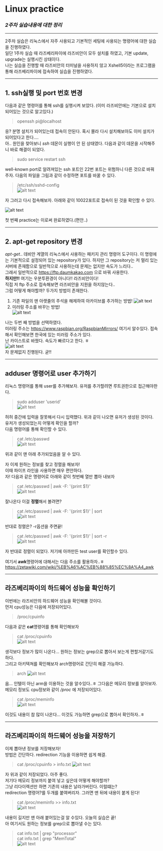 # **Linux practice**
### *2주차 실습내용에 대한 정리*
---------
2주차 실습은 리눅스에서 자주 사용되고 기본적인 세팅에 사용되는 명령어에 대한 실습을 진행하였다.  
일단 1주차 실습 때 라즈베리파이에 라즈비안이 모두 설치를 하였고, 기본 update, upgrade는 실행시킨 상태이다.  
나는 실습을 진행할 때 라즈비안의 터미널을 사용하지 않고 Xshell5이라는 프로그램을 통해 라즈베리파이에 접속하여 실습을 진행하였다.  

--------
## **1. ssh**실행 및 **port** 번호 변경

다음과 같은 명령어를 통해 ssh를 실행시켜 보았다. (이미 라즈비안에는 기본으로 설치되어있는 것으로 알고있다.)

>openssh pi@localhost

응? 분명 설치가 되어있는데 접속이 안된다. 혹시 몰라 다시 설치해보아도 이미 설치가 되어있다고 한다....  
아.. 원인을 찾아보니 *ssh* 데몬이 실행이 안 된 상태였다. 다음과 같이 데몬을 시작해주니 바로 해결이 되었다.
>sudo service restart ssh

well-known port로 알려져있는 ssh 포트인 22번 포트는 위험하니 다른 것으로 바꿔주자.
다음의 파일을 그림과 같이 수정하면 포트를 바꿀 수 있다.
>/etc/ssh/sshd-config  
![alt text](image/2.JPG )

자 그러고 다시 접속해보자. 아래와 같이 10022포트로 접속이 된 것을 확인할 수 있다.  

![alt text](image/1.JPG )

첫 번째 practice는 이로써 완료하였다.(편안..)

-------
## **2. apt-get repository** 변경
*apt-get*.. 데비안 계열의 리눅스에서 사용하는 패키지 관리 명령어 도구이다. 이 명령에는 기본적으로 설정되어 있는 repository가 있다. 하지만 그 repository는 저 멀리 있는 서버에 존재함으로 일반적으로 사용하는데 문제는 없지만 속도가 느리다..  
그래서 일반적으로 https://ftp.daumkakao.com 으로 바꿔 사용한다.  
**하지만!!** 여기는 우분투환경이 아니다!! 라즈비안이다!   
직접 저 ftp 주소로 접속해보면 라즈비안을 지원을 하지않는다..  
그럼 어떻게 해야할까? 두가지 방법이 존재한다.  
1. 기존 파일의 맨 아랫줄의 주석을 해제하여 아카이브를 추가하는 방법!
![alt text](image/3.JPG )
2. 미러링 주소를 바꾸는 방법!  
![alt text](image/4.JPG )  

나는 두번 째 방법을 선택하였다.  
 미러링 주소는 https://www.raspbian.org/RaspbianMirrors/ 여기서 알수있다.
접속해서 확인해보면 한국에 있는 미러링 주소가 있다.  
난 카이스트로 바꿨다. 속도가 빠르다고 한다. ㅎ  
![alt text](image/5.JPG )  
자 문제없지 진행된다. 굳!!  

------
## **adduser** 명령어로 user 추가하기
리눅스 명령어를 통해 user를 추가해보자. 유저를 추가할려면 루트권한으로 접근해야한다.  
>sudo adduser 'userid'  
![alt text](image/6.JPG )  

허허 중간에 입력을 잘못해서 다시 입력했다. 위과 같이 나오면 유저가 생성된 것이다.
유저가 생성되었는지 어떻게 확인을 할까?  
다음 명령어를 통해 확인할 수 있다.
>cat /etc/passwd  
![alt text](image/7.JPG )  

위과 같이 맨 아래 추가되었음을 알 수 있다.  

자 이제 원하는 정보를 찾고 정렬을 해보자!  
이때 파이프 라인을 사용하면 매우 편안하다.  
자! 다음과 같은 명령어로 아래와 같이 첫번째 열만 뽑아 내보자
>cat /etc/passwd | awk -F: '{print $1}'  
![alt text](image/8.JPG )  

잘나온다 이걸 **정렬**해서 볼려면?
>cat /etc/passwd | awk -F: '{print $1}' | sort  
![alt text](image/9.JPG )  

반대로 정렬은? -r옵션을 주면끝!  

>cat /etc/passwd | awk -F: '{print $1}' | sort -r  
![alt text](image/10.JPG )  

자 반대로 정렬이 되었다. 저기에 아까만든 test user를 확인할수 있다.  

여기서 **awk**명령어에 대해서는 다음 주소를 활용하자..ㅎ https://zetawiki.com/wiki/%EB%A6%AC%EB%88%85%EC%8A%A4_awk

------
## **라즈베리파이**의 하드웨어 성능을 확인하기
이번에는 라즈비안의 하드웨어 성능을 확인해볼 것이다.  
먼저 cpu성능은 다음에 저장되어있다.   
>/proc/cpuinfo  

다음과 같은 **cat**명령어를 통해 확인해보자
>cat /proc/cpuinfo  
![alt text](image/11.JPG )  

생각보다 정보가 많이 나온다...
원하는 정보는 grep으로 뽑아서 보는게 편할거같기도 하다.  
그리고 아키텍쳐를 확인해보자 arch명령어로 간단히 해결 가능하다.
>arch
![alt text](image/12.JPG ) 
 
음... 인텔이 아닌 arm을 이용하는 것을 알수있다..ㅎ
그다음은 메모리 정보를 알아보자.  
메모리 정보도 cpu정보와 같이 */proc* 에 저장되어있다.
>cat /proc/meminfo  
![alt text](image/13.JPG )  

이것도 내용이 참 많이 나온다... 이것도 가능하면 grep으로 뽑아서 확인하자..ㅎ

------
## **라즈베리파이**의 하드웨어 성능을 저장하기
이제 뽑아낸 정보를 저장해보자!  
방법은 간단하다. redirection 기능을 이용하면 쉽게 해결.  
>cat /proc/cpuinfo > info.txt
![alt text](image/14.JPG )  

자 위과 같이 저장되었다. 아주 좋다.  
저기다 메모리 정보까지 붙여 넣고 싶은데 어떻게 해야할까?  
그냥 리다이렉션만 하면 기존의 내용은 날라가버린다. 이럴떄는?  
redirection 명령어?를 두개를 붙여버리자. 그러면 맨 뒤에 내용이 붙게 된다!
>cat /proc/meminfo >> info.txt  
![alt text](image/15.JPG )  

내용이 길지만 맨 아래 붙어있는걸 알 수있다. 오늘의 실습은 끝!  
아 여기서도 원하는 정보를 grep으로 뽑아낼 수는 있다.
>cat info.txt | grep "processor"  
cat info.txt | grep "MemTotal"  
![alt text](image/16.JPG )  



